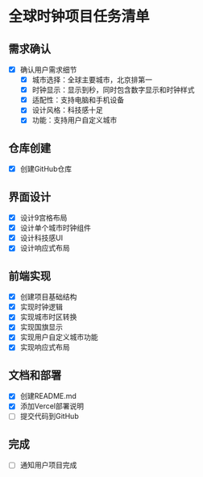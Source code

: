 # 全球时钟项目任务清单

## 需求确认
- [x] 确认用户需求细节
  - [x] 城市选择：全球主要城市，北京排第一
  - [x] 时钟显示：显示到秒，同时包含数字显示和时钟样式
  - [x] 适配性：支持电脑和手机设备
  - [x] 设计风格：科技感十足
  - [x] 功能：支持用户自定义城市

## 仓库创建
- [x] 创建GitHub仓库

## 界面设计
- [x] 设计9宫格布局
- [x] 设计单个城市时钟组件
- [x] 设计科技感UI
- [x] 设计响应式布局

## 前端实现
- [x] 创建项目基础结构
- [x] 实现时钟逻辑
- [x] 实现城市时区转换
- [x] 实现国旗显示
- [x] 实现用户自定义城市功能
- [x] 实现响应式布局

## 文档和部署
- [x] 创建README.md
- [x] 添加Vercel部署说明
- [ ] 提交代码到GitHub

## 完成
- [ ] 通知用户项目完成
